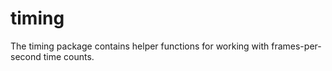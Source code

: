 # timing

The timing package contains helper functions for working with frames-per-second time counts.
